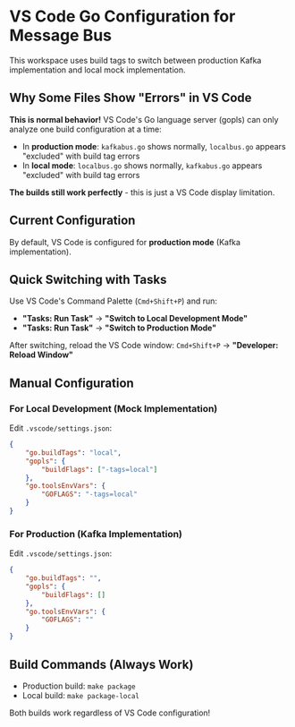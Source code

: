 # VS Code Go Configuration for Message Bus

This workspace uses build tags to switch between production Kafka implementation and local mock implementation.

## Why Some Files Show "Errors" in VS Code

**This is normal behavior!** VS Code's Go language server (gopls) can only analyze one build configuration at a time:

- In **production mode**: `kafkabus.go` shows normally, `localbus.go` appears "excluded" with build tag errors
- In **local mode**: `localbus.go` shows normally, `kafkabus.go` appears "excluded" with build tag errors

**The builds still work perfectly** - this is just a VS Code display limitation.

## Current Configuration

By default, VS Code is configured for **production mode** (Kafka implementation).

## Quick Switching with Tasks

Use VS Code's Command Palette (`Cmd+Shift+P`) and run:
- **"Tasks: Run Task"** → **"Switch to Local Development Mode"**
- **"Tasks: Run Task"** → **"Switch to Production Mode"**

After switching, reload the VS Code window: `Cmd+Shift+P` → **"Developer: Reload Window"**

## Manual Configuration

### For Local Development (Mock Implementation)
Edit `.vscode/settings.json`:
```json
{
    "go.buildTags": "local",
    "gopls": {
        "buildFlags": ["-tags=local"]
    },
    "go.toolsEnvVars": {
        "GOFLAGS": "-tags=local"
    }
}
```

### For Production (Kafka Implementation)  
Edit `.vscode/settings.json`:
```json
{
    "go.buildTags": "",
    "gopls": {
        "buildFlags": []
    },
    "go.toolsEnvVars": {
        "GOFLAGS": ""
    }
}
```

## Build Commands (Always Work)

- Production build: `make package`
- Local build: `make package-local`

Both builds work regardless of VS Code configuration!
